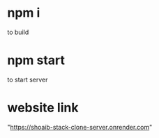 # npm i
to build 

# npm start
to start server

# website link
"https://shoaib-stack-clone-server.onrender.com"
